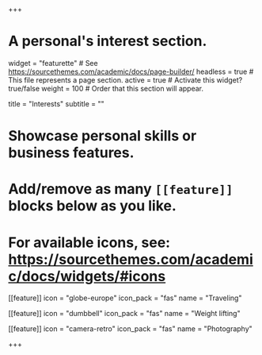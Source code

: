 +++
# A personal's interest section.
widget = "featurette"  # See https://sourcethemes.com/academic/docs/page-builder/
headless = true  # This file represents a page section.
active = true  # Activate this widget? true/false
weight = 100  # Order that this section will appear.

title = "Interests"
subtitle = ""

# Showcase personal skills or business features.
#
# Add/remove as many `[[feature]]` blocks below as you like.
#
# For available icons, see: https://sourcethemes.com/academic/docs/widgets/#icons

[[feature]]
  icon = "globe-europe"
  icon_pack = "fas"
  name = "Traveling"

[[feature]]
  icon = "dumbbell"
  icon_pack = "fas"
  name = "Weight lifting"

[[feature]]
  icon = "camera-retro"
  icon_pack = "fas"
  name = "Photography"

+++
